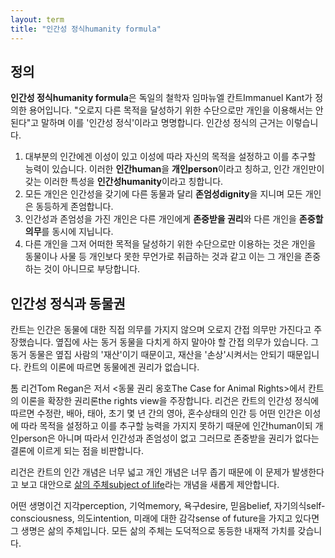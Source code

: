 ```yaml
---
layout: term
title: "인간성 정식humanity formula"
---
```

## 정의

**인간성 정식humanity formula**은 독일의 철학자 임마뉴엘 칸트Immanuel Kant가 정의한 용어입니다. "오로지 다른 목적을 달성하기 위한 수단으로만 개인을 이용해서는 안된다"고 말하며 이를 '인간성 정식'이라고 명명합니다. 인간성 정식의 근거는 이렇습니다.

1.  대부분의 인간에겐 이성이 있고 이성에 따라 자신의 목적을 설정하고 이를 추구할 능력이 있습니다. 이러한 **인간human**을 **개인person**이라고 칭하고, 인간 개인만이 갖는 이러한 특성을 **인간성humanity**이라고 칭합니다.
2.  모든 개인은 인간성을 갖기에 다른 동물과 달리 **존엄성dignity**을 지니며 모든 개인은 동등하게 존엄합니다.
3.  인간성과 존엄성을 가진 개인은 다른 개인에게 **존중받을 권리**와 다른 개인을 **존중할 의무**를 동시에 지닙니다.
4.  다른 개인을 그저 어떠한 목적을 달성하기 위한 수단으로만 이용하는 것은 개인을 동물이나 사물 등 개인보다 못한 무언가로 취급하는 것과 같고 이는 그 개인을 존중하는 것이 아니므로 부당합니다.

## 인간성 정식과 동물권

칸트는 인간은 동물에 대한 직접 의무를 가지지 않으며 오로지 간접 의무만 가진다고 주장했습니다. 옆집에 사는 동거 동물을 다치게 하지 말아야 할 간접 의무가 있습니다. 그 동거 동물은 옆집 사람의 '재산'이기 때문이고, 재산을 '손상'시켜서는 안되기 때문입니다. 칸트의 이론에 따르면 동물에겐 권리가 없습니다.

톰 리건Tom Regan은 저서 \<동물 권리 옹호The Case for Animal Rights\>에서 칸트의 이론을 확장한 권리론the rights view을 주장합니다. 리건은 칸트의 인간성 정식에 따르면 수정란, 배아, 태아, 초기 몇 년 간의 영아, 혼수상태의 인간 등 어떤 인간은 이성에 따라 목적을 설정하고 이를 추구할 능력을 가지지 못하기 때문에 인간human이되 개인person은 아니며 따라서 인간성과 존엄성이 없고 그러므로 존중받을 권리가 없다는 결론에 이르게 되는 점을 비판합니다.

리건은 칸트의 인간 개념은 너무 넓고 개인 개념은 너무 좁기 때문에 이 문제가 발생한다고 보고 대안으로 [삶의 주체subject of life](/terms/subject-of-life)라는 개념을 새롭게 제안합니다.

어떤 생명이건 지각perception, 기억memory, 욕구desire, 믿음belief, 자기의식self-consciousness, 의도intention, 미래에 대한 감각sense of future을 가지고 있다면 그 생명은 삶의 주체입니다. 모든 삶의 주체는 도덕적으로 동등한 내재적 가치를 갖습니다.
